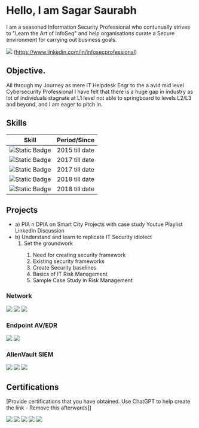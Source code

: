 # Hello, I am Sagar Saurabh
I am a seasoned Information Security Professional who contunually strives to "Learn the Art of InfoSeq" and help organisations curate a Secure environment for carrying out business goals.

<a href="[https://linkedin.com](https://www.linkedin.com/in/infosecprofessional)"><img src="https://img.shields.io/badge/-LinkedIn-0072b1?&style=for-the-badge&logo=linkedin&logoColor=white" /></a>
(https://www.linkedin.com/in/infosecprofessional)


## Objective.
All through my Journey as mere IT Helpdesk Engr to the a avid  mid level Cybersecurity Professional I have felt that there is a huge gap in industry as lot of individuals stagnate at L1 level not able to springboard to levels L2/L3 and beyond, and I am eager to pitch in.     

   
   ## Skills

| Skill                                         | Period/Since               |
|-----------------------------------------------|----------------------------|
| <img alt="Static Badge" src="https://img.shields.io/badge/SOC%20Operations%20implementation%20%26%20Administration-blue"> |2015 till date |
| <img alt="Static Badge" src="https://img.shields.io/badge/Endpoint%20Protection%20AV%2FXDR-orange"> |2017 till date |
|<img alt="Static Badge" src="https://img.shields.io/badge/%20Training%3A%20Incident%20Response%20Planning%20and%20Execution%2C%20SOC%20SOP%2FKnowledgebase%20Creation%20-green">|2017 till date |
| <img alt="Static Badge" src="https://img.shields.io/badge/%20Application%20Security%20%26%20Threat%20Modelling-orange">| 2018 till date |
|<img alt="Static Badge" src="https://img.shields.io/badge/%20IT%20Security%20Risk%20%26%20Compliance%20Management-brown">| 2018 till date |


## Projects
- a) PIA n DPIA on Smart City Projects with case study
  Youtue Playlist
  LinkedIn Discussion 
- b) Understand and learn to replicate IT Security idiolect
  <ol>
  <li>Set the groundwork</li>
      <ol>
      <li>Need for creating security framework</li>
      <li>Existing security frameworks</li>
      <li>Create Security baselines</li>
      <li>Basics of IT Risk Management</li>
      <li>Sample Case Study in Risk Management</li>
      </ol>
  </li>
  </ol>

### Network
<div>
    <img src="https://img.shields.io/badge/-Wireshark-1679A7?&style=for-the-badge&logo=Wireshark&logoColor=white" />
    <img src="https://img.shields.io/badge/-Suricata-EF3B2D?&style=for-the-badge&logo=Suricata&logoColor=white" />
    <img src="https://img.shields.io/badge/-Zeek-777BB4?&style=for-the-badge&logo=Zeek&logoColor=white" />
</div>

### Endpoint AV/EDR
<div>
    <img src="https://img.shields.io/badge/-Microsoft_Defender_for_Endpoint-00A4EF?&style=for-the-badge&logo=Microsoft&logoColor=white" />
    <img src="https://img.shields.io/badge/-Velociraptor-4B275F?&style=for-the-badge&logo=Velociraptor&logoColor=white" />
</div>

### AlienVault  SIEM
<div>
    <img src="https://img.shields.io/badge/-Microsoft_Sentinel-0078D4?&style=for-the-badge&logo=Microsoft&logoColor=white" />
    <img src="https://img.shields.io/badge/-Splunk-000000?&style=for-the-badge&logo=Splunk&logoColor=white" />
    <img src="https://img.shields.io/badge/-Elastic-005571?&style=for-the-badge&logo=Elastic&logoColor=white" />
</div>

## Certifications
[Provide certifications that you have obtained. Use ChatGPT to help create the link - Remove this afterwards]]
<div>
<img src="https://img.shields.io/badge/-Security%2B-FF0000?&style=for-the-badge&logo=CompTIA&logoColor=white" />
<img src="https://img.shields.io/badge/-Network%2B-007ACC?&style=for-the-badge&logo=CompTIA&logoColor=white" />
<img src="https://img.shields.io/badge/-A%2B-4D4D4D?&style=for-the-badge&logo=CompTIA&logoColor=white" />
<img src="https://img.shields.io/badge/-CDSA-006400?&style=for-the-badge&logoColor=white" />
<img src="https://img.shields.io/badge/-CCD-000080?&style=for-the-badge&logoColor=white" />
</div>

